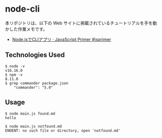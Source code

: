 # node-cli

本リポジトリは、以下の Web サイトに掲載されているチュートリアルを手を動かした作業メモです。

- [Node.jsでCLIアプリ · JavaScript Primer #jsprimer](https://jsprimer.net/use-case/nodecli/)

## Technologies Used
```
$ node -v
v16.16.0
$ npm -v
8.11.0
$ grep commander package.json
    "commander": "5.0"
```

## Usage

```
$ node main.js found.md
hello

$ node main.js notfound.md
ENOENT: no such file or directory, open 'notfound.md'
```
